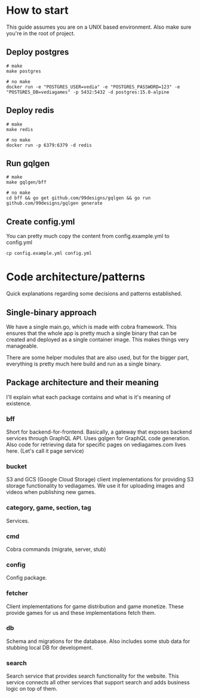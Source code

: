 # How to start

This guide assumes you are on a UNIX based environment. Also make sure you're in the root of project.

## Deploy postgres

```
# make
make postgres

# no make
docker run -e "POSTGRES_USER=vedia" -e "POSTGRES_PASSWORD=123" -e "POSTGRES_DB=vediagames" -p 5432:5432 -d postgres:15.0-alpine
```

## Deploy redis

```
# make
make redis

# no make
docker run -p 6379:6379 -d redis
```

## Run gqlgen

```
# make
make gqlgen/bff

# no make
cd bff && go get github.com/99designs/gqlgen && go run github.com/99designs/gqlgen generate
```

## Create config.yml

You can pretty much copy the content from config.example.yml to config.yml

```
cp config.example.yml config.yml
```

# Code architecture/patterns

Quick explanations regarding some decisions and patterns established.

## Single-binary approach

We have a single main.go, which is made with cobra framework. This ensures that the whole app is pretty much a single
binary that can be created and deployed as a single container image. This makes things very manageable.

There are some helper modules that are also used, but for the bigger part, everything is pretty much here build and run
as a single binary.

## Package architecture and their meaning

I'll explain what each package contains and what is it's meaning of existence.

### bff

Short for backend-for-frontend. Basically, a gateway that exposes backend services through GraphQL API. Uses gqlgen for
GraphQL code generation. Also code for retrieving data for specific pages on vediagames.com lives here. (Let's call it
page service)

### bucket

S3 and GCS (Google Cloud Storage) client implementations for providing S3 storage functionality to vediagames. We use it
for uploading images and videos when publishing new games.

### category, game, section, tag

Services.

### cmd

Cobra commands (migrate, server, stub)

### config

Config package.

### fetcher

Client implementations for game distribution and game monetize. These provide games for us and these implementations
fetch them.

### db

Schema and migrations for the database. Also includes some stub data for stubbing local DB for development.

### search

Search service that provides search functionality for the website.
This service connects all other services that support search and adds business logic on top of them.